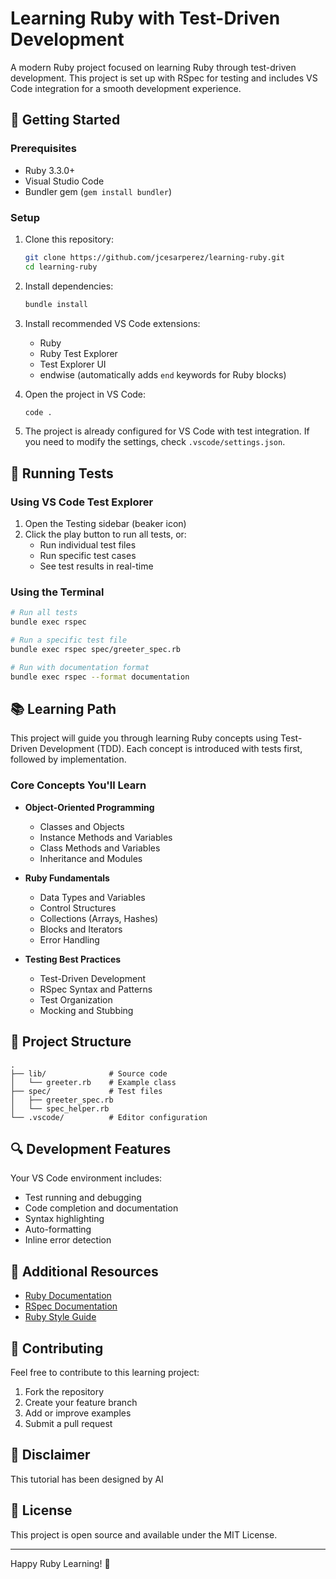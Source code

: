 # Learning Ruby with Test-Driven Development

A modern Ruby project focused on learning Ruby through test-driven development. This project is set up with RSpec for testing and includes VS Code integration for a smooth development experience.

## 🚀 Getting Started

### Prerequisites
- Ruby 3.3.0+
- Visual Studio Code
- Bundler gem (`gem install bundler`)

### Setup

1. Clone this repository:
   ```bash
   git clone https://github.com/jcesarperez/learning-ruby.git
   cd learning-ruby
   ```

2. Install dependencies:
   ```bash
   bundle install
   ```

3. Install recommended VS Code extensions:
   - Ruby
   - Ruby Test Explorer
   - Test Explorer UI
   - endwise (automatically adds `end` keywords for Ruby blocks)

4. Open the project in VS Code:
   ```bash
   code .
   ```

5. The project is already configured for VS Code with test integration. If you need to modify the settings, check `.vscode/settings.json`.

## 🧪 Running Tests

### Using VS Code Test Explorer

1. Open the Testing sidebar (beaker icon)
2. Click the play button to run all tests, or:
   - Run individual test files
   - Run specific test cases
   - See test results in real-time

### Using the Terminal

```bash
# Run all tests
bundle exec rspec

# Run a specific test file
bundle exec rspec spec/greeter_spec.rb

# Run with documentation format
bundle exec rspec --format documentation
```

## 📚 Learning Path

This project will guide you through learning Ruby concepts using Test-Driven Development (TDD). Each concept is introduced with tests first, followed by implementation.

### Core Concepts You'll Learn

- **Object-Oriented Programming**
  - Classes and Objects
  - Instance Methods and Variables
  - Class Methods and Variables
  - Inheritance and Modules

- **Ruby Fundamentals**
  - Data Types and Variables
  - Control Structures
  - Collections (Arrays, Hashes)
  - Blocks and Iterators
  - Error Handling

- **Testing Best Practices**
  - Test-Driven Development
  - RSpec Syntax and Patterns
  - Test Organization
  - Mocking and Stubbing

## 📁 Project Structure

```
.
├── lib/              # Source code
│   └── greeter.rb    # Example class
├── spec/             # Test files
│   ├── greeter_spec.rb
│   └── spec_helper.rb
└── .vscode/          # Editor configuration
```

## 🔍 Development Features

Your VS Code environment includes:

- Test running and debugging
- Code completion and documentation
- Syntax highlighting
- Auto-formatting
- Inline error detection

## 📖 Additional Resources

- [Ruby Documentation](https://ruby-doc.org/)
- [RSpec Documentation](https://rspec.info/)
- [Ruby Style Guide](https://rubystyle.guide/)

## 🤝 Contributing

Feel free to contribute to this learning project:

1. Fork the repository
2. Create your feature branch
3. Add or improve examples
4. Submit a pull request

## 🤖 Disclaimer

This tutorial has been designed by AI

## 📝 License

This project is open source and available under the MIT License.

---

Happy Ruby Learning! 🚀